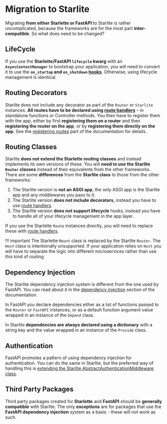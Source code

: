 # Migration to Starlite

Migrating **from either Starlette or FastAPI** to Starlite is rather uncomplicated, because the frameworks are for the most
part **inter-compatible**. So what does need to be changed?

## LifeCycle

If you use the **Starlette/FastAPI `lifecycle` kwarg** with an **`AsyncContextManager`** to bootstrap your application, you will
need to convert it to use the **`on_startup` and `on_shutdown` [hooks](usage/0-the-starlite-app/1-startup-and-shutdown.md)**. Otherwise, using lifecycle management is identical.

## Routing Decorators

Starlite does not include any decorator as part of the `Router` or `Starlite` instances. **All routes have to be declared
using [route handlers](usage/2-route-handlers/1_http_route_handlers.md)** – in standalone functions or Controller methods. You then have to
register them with the app, either by first **registering them on a router** and then **registering the router on the app**, or
by **registering them directly on the app**. See
the [registering routes](usage/1-routing/1-registering-routes.md) part of the documentation for details.

## Routing Classes

Starlite **does not extend the Starlette routing classes** and instead implements its own
versions of these. You will **need to use the Starlite `Router` classes** instead of their equivalents from the other
frameworks. There are some **differences** from the **Starlite class** to those from the other frameworks:

1. The Starlite version is **not an ASGI app**, the only ASGI app is the Starlite app and any middlewares you pass to it.
2. The Starlite version **does not include decorators**, instead you have to use [route handlers](usage/2-route-handlers/1_http_route_handlers.md).
3. The Starlite version **does not support lifecycle** hooks, instead you have to handle all of your lifecycle management in
   the app layer.

If you use the Starlette `Route` instances directly, you will need to replace these
with [route handlers](usage/2-route-handlers/1_http_route_handlers.md).

<!-- prettier-ignore -->
!!! important
    The Starlette `Mount` class is replaced by the Starlite `Router`. The `Host` class is intentionally
    unsupported. If your application relies on `Host` you will have to separate the logic into different microservices
    rather than use this kind of routing

## Dependency Injection

The Starlite dependency injection system is different from the one used by FastAPI. You can read about it in
the [dependency injection](usage/6-dependency-injection/0-dependency-injection-intro.md) section of the documentation.

In FastAPI you declare dependencies either as a list of functions passed to the `Router` or `FastAPI` instances, or as a
default function argument value wrapped in an instance of the `Depend` class.

In Starlite **dependencies are always declared using a dictionary** with a string key and the value wrapped in an instance of
the `Provide` class.

## Authentication

FastAPI promotes a pattern of using dependency injection for authentication. You can do the same in Starlite, but the
preferred way of handling this
is [extending the Starlite AbstractAuthenticationMiddleware class](usage/8-authentication.md).

## Third Party Packages

Third party packages created for **Starlette** and **FastAPI** should be **generally compatible** with Starlite. The only
**exceptions** are for packages that use the **FastAPI dependency injection** system as a basis - these will not work as such.
